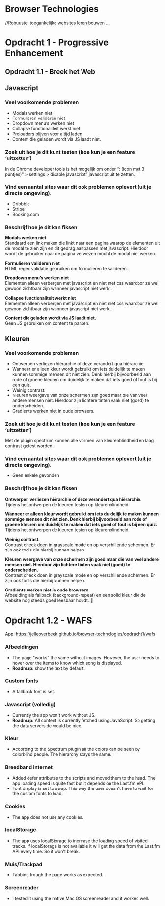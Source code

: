 # Browser Technologies
//Robuuste, toegankelijke websites leren bouwen … 

# Opdracht 1 - Progressive Enhancement

## Opdracht 1.1 - Breek het Web

## Javascript
### Veel voorkomende problemen
- Modals werken niet
- Formulieren valideren niet
- Dropdown menu’s werken niet
- Collapse functionaliteit werkt niet
- Preloaders blijven voor altijd laden
- Content die geladen wordt via JS laadt niet.

### Zoek uit hoe je dit kunt testen (hoe kun je een feature ‘uitzetten’)  
In de Chrome developer tools is het mogelijk om onder “: (icon met 3 puntjes)" > settings  > disable javascript” javascript uit te zetten.

### Vind een aantal sites waar dit ook problemen oplevert (uit je directe omgeving).
- Dribbble
- Stripe
- Booking.com 

### Beschrijf hoe je dit kan fiksen
**Modals werken niet**  
Standaard een link maken die linkt naar een pagina waarop de elementen uit de modal te zien zijn en dit gedrag aanpassen met javascript. Hierdoor wordt de gebruiker naar de pagina verwezen mocht de modal niet werken.

**Formulieren valideren niet**  
HTML regex validatie gebruiken om formulieren te valideren.

**Dropdown menu’s werken niet**  
Elementen alleen verbergen met javascript en niet met css waardoor ze wel gewoon zichtbaar zijn wanneer javascript niet werkt.

**Collapse functionaliteit werkt niet**  
Elementen alleen verbergen met javascript en niet met css waardoor ze wel gewoon zichtbaar zijn wanneer javascript niet werkt.

**Content die geladen wordt via JS laadt niet.**  
Geen JS gebruiken om content te parsen.

## Kleuren
### Veel voorkomende problemen
- Ontwerpen verliezen hiërarchie of deze verandert qua hiërarchie.
- Wanneer er alleen kleur wordt gebruikt om iets duidelijk te maken kunnen sommige mensen dit niet zien. Denk hierbij bijvoorbeeld aan rode of groene kleuren om duidelijk te maken dat iets goed of fout is bij een quiz.
- Weinig contrast.
- Kleuren weergave van onze schermen zijn goed maar die van veel andere mensen niet. Hierdoor zijn lichtere tinten vaak niet (goed) te onderscheiden.
- Gradients werken niet in oude browsers.

### Zoek uit hoe je dit kunt testen (hoe kun je een feature ‘uitzetten’)  
Met de plugin spectrum kunnen alle vormen van kleurenblindheid en laag contrast getest worden.

### Vind een aantal sites waar dit ook problemen oplevert (uit je directe omgeving).
- Geen enkele gevonden

### Beschrijf hoe je dit kan fiksen
**Ontwerpen verliezen hiërarchie of deze verandert qua hiërarchie.**  
Tijdens het ontwerpen de kleuren testen op kleurenblindheid.

**Wanneer er alleen kleur wordt gebruikt om iets duidelijk te maken kunnen sommige mensen dit niet zien. Denk hierbij bijvoorbeeld aan rode of groene kleuren om duidelijk te maken dat iets goed of fout is bij een quiz.**  
Tijdens het ontwerpen de kleuren testen op kleurenblindheid.

**Weinig contrast.**  
Contrast check doen in grayscale mode en op verschillende schermen. Er zijn ook tools die hierbij kunnen helpen.

**Kleuren weergave van onze schermen zijn goed maar die van veel andere mensen niet. Hierdoor zijn lichtere tinten vaak niet (goed) te onderscheiden.**  
Contrast check doen in grayscale mode en op verschillende schermen. Er zijn ook tools die hierbij kunnen helpen.

**Gradients werken niet in oude browsers.**  
Afbeelding als fallback (background-repeat) en een solid kleur die de website nog steeds goed leesbaar houdt.


# Opdracht 1.2 - WAFS

App: https://jelleoverbeek.github.io/browser-technologies/opdracht1/wafs

### Afbeeldingen
- The page "works" the same without images. However, the user needs to hover over the items to know which song is displayed.
- **Roadmap:** show the text by default. 

### Custom fonts
- A fallback font is set.

### Javascript (volledig)
- Currently the app won't work without JS.
- **Roadmap:** All content is currently fetched using JavaScript. So getting the data serverside would be nice. 

### Kleur
- According to the Spectrum plugin all the colors can be seen by colorblind people. The hierarchy stays the same.
 
### Breedband internet
- Added defer attributes to the scripts and moved them to the head. The app loading speed is quite fast but it depends on the Last.fm API.
- Font display is set to swap. This way the user doesn't have to wait for the custom fonts to load.

### Cookies
- The app does not use any cookies.

### localStorage
- The app uses localStorage to increase the loading speed of visited tracks. If localStorage is not available it will get the data from the Last.fm API every time. So it won't break.

### Muis/Trackpad
- Tabbing trough the page works as expected.

### Screenreader
- I tested it using the native Mac OS screenreader and it worked well.